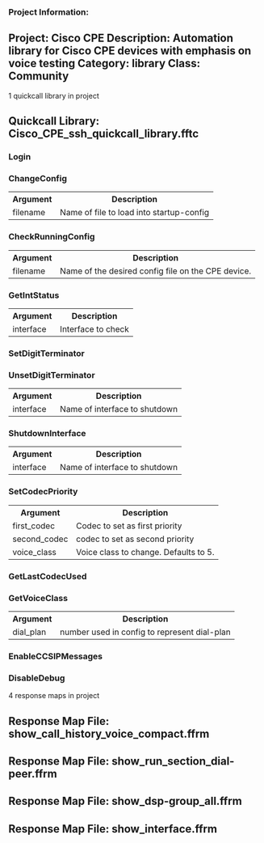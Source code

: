 ### Project Information:
Project: Cisco CPE
Description: Automation library for Cisco CPE devices with emphasis on voice testing
Category: library
Class: Community
 ----
1 quickcall library in project
## Quickcall Library: Cisco_CPE_ssh_quickcall_library.fftc
### Login
### ChangeConfig
<table><tr><th>Argument</th><th>Description</th></tr>
<tr><td>filename</td><td>Name of file to load into startup-config</tr></td></table>

### CheckRunningConfig
<table><tr><th>Argument</th><th>Description</th></tr>
<tr><td>filename</td><td>Name of the desired config file on the CPE device. </tr></td></table>

### GetIntStatus
<table><tr><th>Argument</th><th>Description</th></tr>
<tr><td>interface</td><td>Interface to check</tr></td></table>

### SetDigitTerminator
### UnsetDigitTerminator
<table><tr><th>Argument</th><th>Description</th></tr>
<tr><td>interface</td><td>Name of interface to shutdown
</tr></td></table>

### ShutdownInterface
<table><tr><th>Argument</th><th>Description</th></tr>
<tr><td>interface</td><td>Name of interface to shutdown
</tr></td></table>

### SetCodecPriority
<table><tr><th>Argument</th><th>Description</th></tr>
<tr><td>first_codec</td><td>Codec to set as first priority</tr></td>
<tr><td>second_codec</td><td>codec to set as second priority</tr></td>
<tr><td>voice_class</td><td>Voice class to change. Defaults to 5.</tr></td></table>

### GetLastCodecUsed
### GetVoiceClass
<table><tr><th>Argument</th><th>Description</th></tr>
<tr><td>dial_plan</td><td>number used in config to represent dial-plan</tr></td></table>

### EnableCCSIPMessages
### DisableDebug
4 response maps in project
## Response Map File: show_call_history_voice_compact.ffrm
## Response Map File: show_run_section_dial-peer.ffrm
## Response Map File: show_dsp-group_all.ffrm
## Response Map File: show_interface.ffrm